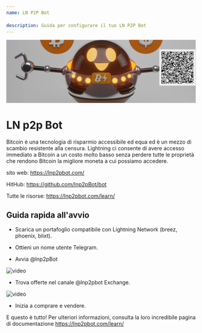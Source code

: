 ```yaml
---
name: LN P2P Bot

description: Guida per configurare il tuo LN P2P Bot
---
```


![cover](assets/cover.jpeg)

# LN p2p Bot

Bitcoin è una tecnologia di risparmio accessibile ed equa ed è un mezzo di scambio resistente alla censura. Lightning ci consente di avere accesso immediato a Bitcoin a un costo molto basso senza perdere tutte le proprietà che rendono Bitcoin la migliore moneta a cui possiamo accedere.

sito web: https://lnp2pbot.com/

HitHub: https://github.com/lnp2pBot/bot

Tutte le risorse: https://lnp2pbot.com/learn/

## Guida rapida all'avvio

- Scarica un portafoglio compatibile con Lightning Network (breez, phoenix, blixt).

- Ottieni un nome utente Telegram.

- Avvia @lnp2pBot

![video](assets/1.gif)

- Trova offerte nel canale @lnp2pbot Exchange.

![video](assets/2.gif)

- Inizia a comprare e vendere.

E questo è tutto! Per ulteriori informazioni, consulta la loro incredibile pagina di documentazione https://lnp2pbot.com/learn/
